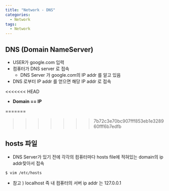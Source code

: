 ```yaml
---
title: "Network - DNS"
categories:
  - Network
tags:
  - Network
---
```


## DNS (Domain NameServer)

- USER가 google.com 입력 
- 컴퓨터가 DNS server 로 접속
  - DNS Server 가 google.com의 IP addr 를 알고 있음
- DNS 로부터 IP addr 를 얻으면 해당 IP addr 로 접속

<<<<<<< HEAD
- **Domain == IP**

=======
>>>>>>> 7b72c3e70bc907fff853eb1e328960fff6b7edfb
## hosts 파일
- DNS Server가 있기 전에 각각의 컴퓨터마다 hosts file에 적혀있는 domain의 ip addr찾아서 접속

```console
$ vim /etc/hosts
```

- 참고 ) localhost 즉 내 컴퓨터의 서버 ip addr 는 127.0.0.1 
